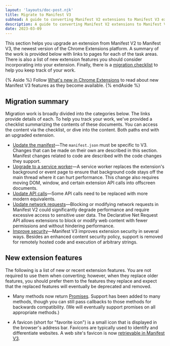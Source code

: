 ```yaml
---
layout: 'layouts/doc-post.njk'
title: Migrate to Manifest V3
subhead: A guide to converting Manifest V2 extensions to Manifest V3 extensions.
description: A guide to converting Manifest V2 extensions to Manifest V3 extensions.
date: 2023-03-09
---
```


This section helps you upgrade an extension from Manifest V2 to Manifest V3, the newest version of the Chrome Extensions platform. A summary of the work is provided below with links to pages for each of the task areas. There is also a list of new extension features you should consider incorporating into your extension. Finally, there is a [migration checklist](/docs/extensions/mv3-migration-checklist) to help you keep track of your work.

{% Aside %}
Follow [What's new in Chrome Extensions](/docs/extensions/whatsnew/) to read about new Manifest V3 features as they become available.
{% endAside %}

## Migration summary

Migration work is broadly divided into the categories below. The links provide details of each. To help you track your work, we've provided a checklist summarizing the contents of these documents. You can access the content via the checklist, or dive into the content. Both paths end with an upgraded extension. 

* [Update the manifest](/docs/extensions/upgrade-to-mv3/update-the-manifest/)&mdash;The `manifest.json` must be specific to V3. Changes that can be made on their own are described in this section. Manifest changes related to code are described with the code changes they support.
* [Upgrade to a service worker](/docs/extensions/upgrade-to-mv3/create-the-service-worker/)&mdash;A service worker replaces the extension's background or event page to ensure that background code stays off the main thread where it can hurt performance. This change also requires moving DOM, window, and certain extension API calls into offscreen documents. 
* [Update API calls](/docs/extensions/upgrade-to-mv3/refactor-code)&mdash;Some API calls need to be replaced with more modern equivalents. 
* [Update network requests](/docs/extensions/upgrade-to-mv3/upgrade-web-requests)&mdash;Blocking or modifying network requests in Manifest V2 could significantly degrade performance and require excessive access to sensitive user data. The Declarative Net Request API allows extensions to block or modify web content with fewer permissions and without hindering performance.
* [Improve security](/docs/extensions/upgrade-to-mv3)&mdash;Manifest V3 improves extension security in several ways. Besides an enhanced content security policy, support is removed for remotely hosted code and execution of arbitrary strings. 

## New extension features 

The following is a list of new or recent extension features. You are not required to use them when converting; however, when they replace older features, you should prefer them to the features they replace and expect that the replaced features will eventually be deprecated and removed.

* Many methods now return [Promises](/docs/extensions/mv3/intro/mv3-overview#promises). Support has been added to many methods, though you can still pass callbacks to those methods for backwards compatibility. (We will eventually support promises on all appropriate methods.)

* A favicon (short for "favorite icon") is a small icon that is displayed in the browser's address bar. Favicons are typically used to identify and differentiate websites. A web site's favicon is now [retrievable in Manifest V3](/docs/extensions/mv3/favicon/).